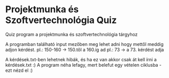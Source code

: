 # Projektmunka és Szoftvertechnológia Quiz
Quiz program a projektmunka és szoftvertechnológia tárgyhoz

A programban található input mezőben meg lehet adni hogy mettől meddig adjon kérdést. 
pl.: 150-160 -> 150.től a 160.ig ad
pl.: 73 -> a 73. kérdést adja

A kérdések.txt-ben lehetnek hibák, és ha ez van akkor csak át kell írni a kérdések.txt :)
A program néha lefagy, mert belefut egy vételen ciklusba - ezt nézd el :)
